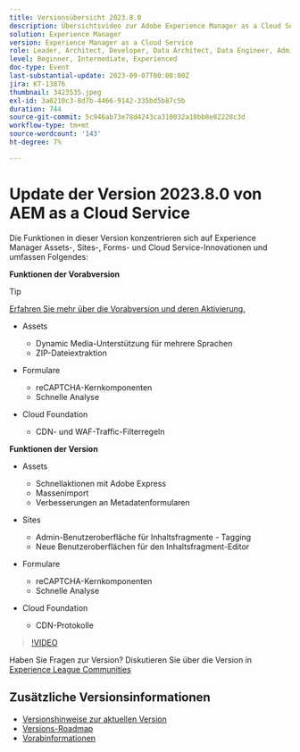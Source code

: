 ```yaml
---
title: Versionsübersicht 2023.8.0
description: Übersichtsvideo zur Adobe Experience Manager as a Cloud Service-Version 2023.8.0
solution: Experience Manager
version: Experience Manager as a Cloud Service
role: Leader, Architect, Developer, Data Architect, Data Engineer, Admin, User
level: Beginner, Intermediate, Experienced
doc-type: Event
last-substantial-update: 2023-09-07T00:00:00Z
jira: KT-13876
thumbnail: 3423535.jpeg
exl-id: 3a0210c3-8d7b-4466-9142-335bd5b87c5b
duration: 744
source-git-commit: 5c946ab73e78d4243ca310032a10bb8e82228c3d
workflow-type: tm+mt
source-wordcount: '143'
ht-degree: 7%

---
```


# Update der Version 2023.8.0 von AEM as a Cloud Service

Die Funktionen in dieser Version konzentrieren sich auf Experience Manager Assets-, Sites-, Forms- und Cloud Service-Innovationen und umfassen Folgendes:

**Funktionen der Vorabversion**

>[!TIP]
>
>[Erfahren Sie mehr über die Vorabversion und deren Aktivierung.](https://experienceleague.adobe.com/docs/experience-manager-cloud-service/content/release-notes/prerelease.html)

* Assets
   * Dynamic Media-Unterstützung für mehrere Sprachen
   * ZIP-Dateiextraktion

* Formulare
   * reCAPTCHA-Kernkomponenten
   * Schnelle Analyse

* Cloud Foundation
   * CDN- und WAF-Traffic-Filterregeln

**Funktionen der Version**

* Assets
   * Schnellaktionen mit Adobe Express
   * Massenimport
   * Verbesserungen an Metadatenformularen

* Sites
   * Admin-Benutzeroberfläche für Inhaltsfragmente - Tagging
   * Neue Benutzeroberflächen für den Inhaltsfragment-Editor

* Formulare
   * reCAPTCHA-Kernkomponenten
   * Schnelle Analyse

* Cloud Foundation
   * CDN-Protokolle

>[!VIDEO](https://video.tv.adobe.com/v/3423535/?learn=on)

Haben Sie Fragen zur Version?  Diskutieren Sie über die Version in [Experience League Communities](https://adobe.ly/3syyBwe)

## Zusätzliche Versionsinformationen

* [Versionshinweise zur aktuellen Version](https://experienceleague.adobe.com/docs/experience-manager-cloud-service/content/release-notes/home.html?lang=de)
* [Versions-Roadmap](https://experienceleague.adobe.com/docs/experience-manager-release-information/aem-release-updates/update-releases-roadmap.html?lang=de)
* [Vorabinformationen](https://experienceleague.adobe.com/docs/experience-manager-cloud-service/content/release-notes/prerelease.html)
